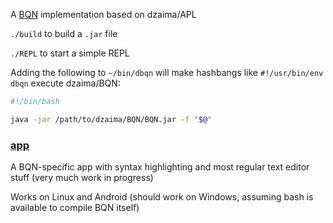 A [BQN](https://github.com/mlochbaum/BQN) implementation based on dzaima/APL

`./build` to build a `.jar` file

`./REPL` to start a simple REPL

Adding the following to `~/bin/dbqn` will make hashbangs like `#!/usr/bin/env dbqn` execute dzaima/BQN:
```bash
#!/bin/bash

java -jar /path/to/dzaima/BQN/BQN.jar -f "$@"
```


### [app](https://github.com/dzaima/BQN/tree/master/app)
A BQN-specific app with syntax highlighting and most regular text editor stuff (very much work in progress)

Works on Linux and Android (should work on Windows, assuming bash is available to compile BQN itself)